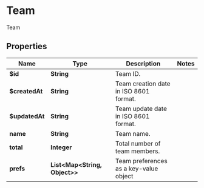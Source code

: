 

# Team

Team

## Properties

| Name | Type | Description | Notes |
|------------ | ------------- | ------------- | -------------|
|**$id** | **String** | Team ID. |  |
|**$createdAt** | **String** | Team creation date in ISO 8601 format. |  |
|**$updatedAt** | **String** | Team update date in ISO 8601 format. |  |
|**name** | **String** | Team name. |  |
|**total** | **Integer** | Total number of team members. |  |
|**prefs** | **List&lt;Map&lt;String, Object&gt;&gt;** | Team preferences as a key-value object |  |



